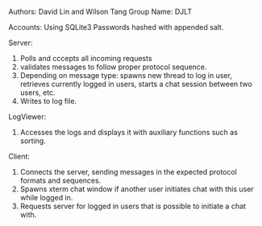 Authors: David Lin and Wilson Tang
Group Name: DJLT

Accounts: Using SQLite3
Passwords hashed with appended salt.

Server:
1) Polls and cccepts all incoming requests
2) validates messages to follow proper protocol sequence.
3) Depending on message type: spawns new thread to log in user, retrieves currently logged in users,
starts a chat session between two users, etc.
4) Writes to log file.

LogViewer:
1) Accesses the logs and displays it with auxiliary functions such as sorting.

Client:
1) Connects the server, sending messages in the expected protocol formats and sequences.
2) Spawns xterm chat window if another user initiates chat with this user while logged in.
3) Requests server for logged in users that is possible to initiate a chat with.

